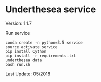 # Underthesea service

Version: 1.1.7

Run service

```
conda create -n python=3.5 service
source activate service
pip install Cython
pip install -r requirements.txt
underthesea data
bash run.sh
```

Last Update: 05/2018